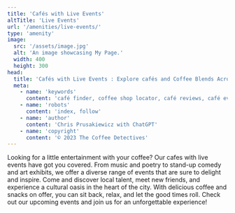 ```yaml
---
title: 'Cafés with Live Events'
altTitle: 'Live Events'
url: '/amenities/live-events/'
type: 'amenity'
image:
  src: '/assets/image.jpg'
  alt: 'An image showcasing My Page.'
  width: 400
  height: 300
head:
  title: 'Cafés with Live Events : Explore cafés and Coffee Blends Across Tyne & Wear'
  meta:
    - name: 'keywords'
      content: 'café finder, coffee shop locator, café reviews, café events, café news, speciality coffee, café blog, coffee culture'
    - name: 'robots'
      content: 'index, follow'
    - name: 'author'
      content: 'Chris Prusakiewicz with ChatGPT'
    - name: 'copyright'
      content: '© 2023 The Coffee Detectives'
---
```


<p>Looking for a little entertainment with your coffee? Our cafes with live events have got you covered. From music and poetry to stand-up comedy and art exhibits, we offer a diverse range of events that are sure to delight and inspire. Come and discover local talent, meet new friends, and experience a cultural oasis in the heart of the city. With delicious coffee and snacks on offer, you can sit back, relax, and let the good times roll. Check out our upcoming events and join us for an unforgettable experience!</p>